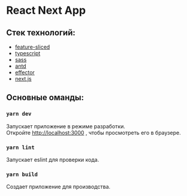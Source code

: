 # React Next App

## Cтек технологий:
- [feature-sliced](https://feature-sliced.design/)
- [typescript](https://www.typescriptlang.org/docs/handbook/react.html)
- [sass](https://sass-lang.com/documentation)
- [antd](https://ant.design/docs/react/introduce)
- [effector](https://effector.dev/ru/)
- [next.js](https://nextjs.org/docs)

## Основные оманды:

### `yarn dev`

Запускает приложение в режиме разработки.\
Откройте [http://localhost:3000](http://localhost:3000) , чтобы просмотреть его в браузере.

### `yarn lint`

Запускает eslint для проверки кода.

### `yarn build`

Создает приложение для производства.

